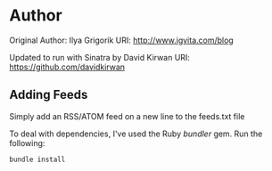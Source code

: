 # Author
Original Author: Ilya Grigorik
URI: http://www.igvita.com/blog


Updated to run with Sinatra by David Kirwan
URI: https://github.com/davidkirwan

## Adding Feeds
Simply add an RSS/ATOM feed on a new line to the feeds.txt file

To deal with dependencies, I've used the Ruby _bundler_ gem. Run the following:

    bundle install

